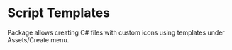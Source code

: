 # Script Templates

Package allows creating C# files with custom icons using templates under Assets/Create menu.